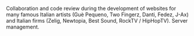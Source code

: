 Collaboration and code review during the development of websites for many famous Italian artists (Guè Pequeno, Two Fingerz, Danti, Fedez, J-Ax) and Italian firms (Zelig, Newtopia, Best Sound, RockTV / HipHopTV). Server management.